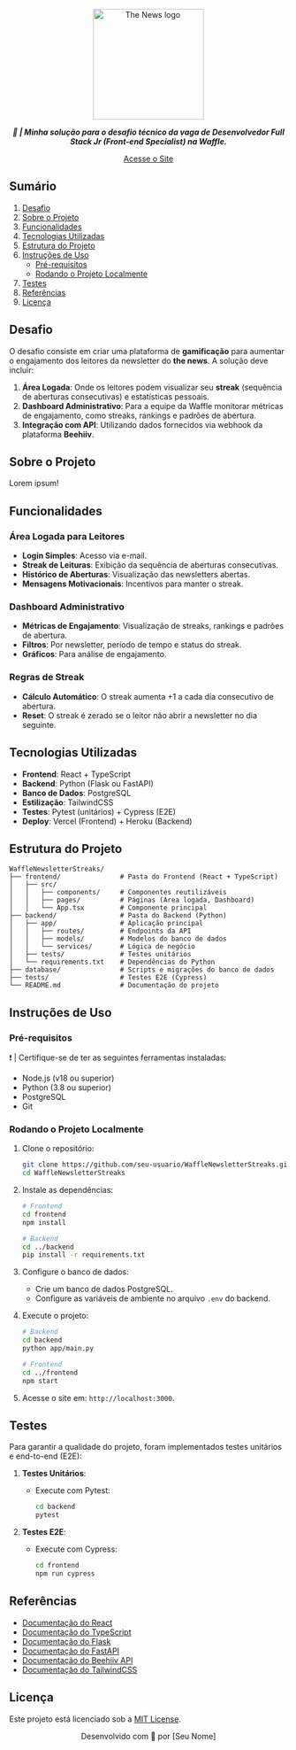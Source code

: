 <p align="center">
  <img src="https://github.com/user-attachments/assets/5c353b0b-9d46-4cf6-941f-82aa42f0de3f" alt="The News logo" style="width: 200px;">
</p>


<p align="center">
	<b><i>
    🚀 | Minha solução para o desafio técnico da vaga de Desenvolvedor Full Stack Jr (Front-end Specialist) na Waffle.
  </i></b><br>
</p>


<p align="center">
    <a href="#" target="_blank">Acesse o Site</a> 
</p>



## Sumário

1. [Desafio](#desafio)
2. [Sobre o Projeto](#sobre-o-projeto)
3. [Funcionalidades](#funcionalidades)
4. [Tecnologias Utilizadas](#tecnologias-utilizadas)
5. [Estrutura do Projeto](#estrutura-do-projeto)
6. [Instruções de Uso](#instruções-de-uso)
    - [Pré-requisitos](#pré-requisitos)
    - [Rodando o Projeto Localmente](#rodando-o-projeto-localmente)
7. [Testes](#testes)
8. [Referências](#referências)
9. [Licença](#licença)



## Desafio

O desafio consiste em criar uma plataforma de **gamificação** para aumentar o engajamento dos leitores da newsletter do **the news**. A solução deve incluir:

1. **Área Logada**: Onde os leitores podem visualizar seu **streak** (sequência de aberturas consecutivas) e estatísticas pessoais.
2. **Dashboard Administrativo**: Para a equipe da Waffle monitorar métricas de engajamento, como streaks, rankings e padrões de abertura.
3. **Integração com API**: Utilizando dados fornecidos via webhook da plataforma **Beehiiv**.



## Sobre o Projeto

Lorem ipsum!



## Funcionalidades

### **Área Logada para Leitores**
- **Login Simples**: Acesso via e-mail.
- **Streak de Leituras**: Exibição da sequência de aberturas consecutivas.
- **Histórico de Aberturas**: Visualização das newsletters abertas.
- **Mensagens Motivacionais**: Incentivos para manter o streak.

### **Dashboard Administrativo**
- **Métricas de Engajamento**: Visualização de streaks, rankings e padrões de abertura.
- **Filtros**: Por newsletter, período de tempo e status do streak.
- **Gráficos**: Para análise de engajamento.

### **Regras de Streak**
- **Cálculo Automático**: O streak aumenta +1 a cada dia consecutivo de abertura.
- **Reset**: O streak é zerado se o leitor não abrir a newsletter no dia seguinte.



## Tecnologias Utilizadas

- **Frontend**: React + TypeScript
- **Backend**: Python (Flask ou FastAPI)
- **Banco de Dados**: PostgreSQL
- **Estilização**: TailwindCSS
- **Testes**: Pytest (unitários) + Cypress (E2E)
- **Deploy**: Vercel (Frontend) + Heroku (Backend)



## Estrutura do Projeto

```
WaffleNewsletterStreaks/
├── frontend/               # Pasta do Frontend (React + TypeScript)
│   ├── src/
│   │   ├── components/     # Componentes reutilizáveis
│   │   ├── pages/          # Páginas (Área logada, Dashboard)
│   │   └── App.tsx         # Componente principal
├── backend/                # Pasta do Backend (Python)
│   ├── app/                # Aplicação principal
│   │   ├── routes/         # Endpoints da API
│   │   ├── models/         # Modelos do banco de dados
│   │   └── services/       # Lógica de negócio
│   ├── tests/              # Testes unitários
│   └── requirements.txt    # Dependências do Python
├── database/               # Scripts e migrações do banco de dados
├── tests/                  # Testes E2E (Cypress)
└── README.md               # Documentação do projeto
```



## Instruções de Uso

### Pré-requisitos

❗️ | Certifique-se de ter as seguintes ferramentas instaladas:

- Node.js (v18 ou superior)
- Python (3.8 ou superior)
- PostgreSQL
- Git

### Rodando o Projeto Localmente

1. Clone o repositório:
   ```sh
   git clone https://github.com/seu-usuario/WaffleNewsletterStreaks.git
   cd WaffleNewsletterStreaks
   ```

2. Instale as dependências:
   ```sh
   # Frontend
   cd frontend
   npm install

   # Backend
   cd ../backend
   pip install -r requirements.txt
   ```

3. Configure o banco de dados:
   - Crie um banco de dados PostgreSQL.
   - Configure as variáveis de ambiente no arquivo `.env` do backend.

4. Execute o projeto:
   ```sh
   # Backend
   cd backend
   python app/main.py

   # Frontend
   cd ../frontend
   npm start
   ```

5. Acesse o site em: `http://localhost:3000`.



## Testes

Para garantir a qualidade do projeto, foram implementados testes unitários e end-to-end (E2E):

1. **Testes Unitários**:
   - Execute com Pytest:
     ```sh
     cd backend
     pytest
     ```

2. **Testes E2E**:
   - Execute com Cypress:
     ```sh
     cd frontend
     npm run cypress
     ```



## Referências

- [Documentação do React](https://reactjs.org/docs/getting-started.html)
- [Documentação do TypeScript](https://www.typescriptlang.org/docs/)
- [Documentação do Flask](https://flask.palletsprojects.com/)
- [Documentação do FastAPI](https://fastapi.tiangolo.com/)
- [Documentação do Beehiiv API](https://developers.beehiiv.com/)
- [Documentação do TailwindCSS](https://tailwindcss.com/docs)



## Licença

Este projeto está licenciado sob a [MIT License](LICENSE).



<p align="center">
  Desenvolvido com 💜 por [Seu Nome]
</p>

